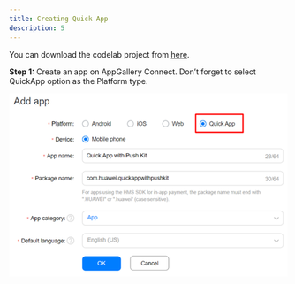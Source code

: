 ```yaml
---
title: Creating Quick App
description: 5
---
```


You can download the codelab project from [here](https://github.com/Natgho/Quick-App-with-HMS-Push-Kit).

**Step 1:** Create an app on AppGallery Connect. Don’t forget to select QuickApp option as the Platform type.

![image-20201223152251624](../assets/create_quick_app.png)

